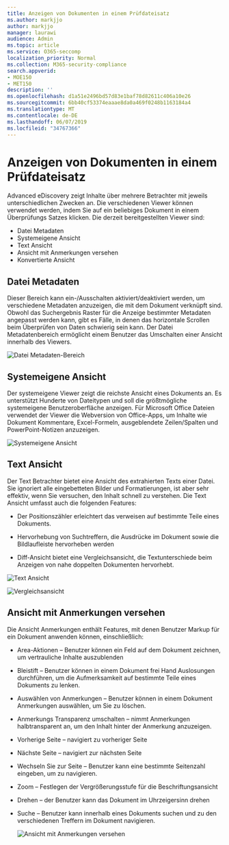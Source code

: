```yaml
---
title: Anzeigen von Dokumenten in einem Prüfdateisatz
ms.author: markjjo
author: markjjo
manager: laurawi
audience: Admin
ms.topic: article
ms.service: O365-seccomp
localization_priority: Normal
ms.collection: M365-security-compliance
search.appverid:
- MOE150
- MET150
description: ''
ms.openlocfilehash: d1a51e2496bd57d83e1baf78d82611c406a10e26
ms.sourcegitcommit: 6bb40cf53374eaaae8da0a469f0248b1163184a4
ms.translationtype: MT
ms.contentlocale: de-DE
ms.lasthandoff: 06/07/2019
ms.locfileid: "34767366"
---
```

# <a name="view-documents-in-a-review-set"></a>Anzeigen von Dokumenten in einem Prüfdateisatz

Advanced eDiscovery zeigt Inhalte über mehrere Betrachter mit jeweils unterschiedlichen Zwecken an. Die verschiedenen Viewer können verwendet werden, indem Sie auf ein beliebiges Dokument in einem Überprüfungs Satzes klicken. Die derzeit bereitgestellten Viewer sind:

- Datei Metadaten
- Systemeigene Ansicht
- Text Ansicht
- Ansicht mit Anmerkungen versehen
- Konvertierte Ansicht

## <a name="file-metadata"></a>Datei Metadaten

Dieser Bereich kann ein-/Ausschalten aktiviert/deaktiviert werden, um verschiedene Metadaten anzuzeigen, die mit dem Dokument verknüpft sind. Obwohl das Suchergebnis Raster für die Anzeige bestimmter Metadaten angepasst werden kann, gibt es Fälle, in denen das horizontale Scrollen beim Überprüfen von Daten schwierig sein kann. Der Datei Metadatenbereich ermöglicht einem Benutzer das Umschalten einer Ansicht innerhalb des Viewers.

![Datei Metadaten-Bereich
](../media/Reviewimage2.png)

## <a name="native-view"></a>Systemeigene Ansicht

Der systemeigene Viewer zeigt die reichste Ansicht eines Dokuments an. Es unterstützt Hunderte von Dateitypen und soll die größtmögliche systemeigene Benutzeroberfläche anzeigen. Für Microsoft Office Dateien verwendet der Viewer die Webversion von Office-Apps, um Inhalte wie Dokument Kommentare, Excel-Formeln, ausgeblendete Zeilen/Spalten und PowerPoint-Notizen anzuzeigen.

![Systemeigene Ansicht
](../media/Reviewimage3.png)

## <a name="text-view"></a>Text Ansicht

Der Text Betrachter bietet eine Ansicht des extrahierten Texts einer Datei. Sie ignoriert alle eingebetteten Bilder und Formatierungen, ist aber sehr effektiv, wenn Sie versuchen, den Inhalt schnell zu verstehen. Die Text Ansicht umfasst auch die folgenden Features:

  - Der Positionszähler erleichtert das verweisen auf bestimmte Teile eines Dokuments.

  - Hervorhebung von Suchtreffern, die Ausdrücke im Dokument sowie die Bildlaufleiste hervorheben werden

  - Diff-Ansicht bietet eine Vergleichsansicht, die Textunterschiede beim Anzeigen von nahe doppelten Dokumenten hervorhebt.

![Text Ansicht
](../media/Reviewimage4.png)

![Vergleichsansicht
](../media/Reviewimage5.png)

## <a name="annotate-view"></a>Ansicht mit Anmerkungen versehen

Die Ansicht Anmerkungen enthält Features, mit denen Benutzer Markup für ein Dokument anwenden können, einschließlich:

  - Area-Aktionen – Benutzer können ein Feld auf dem Dokument zeichnen, um vertrauliche Inhalte auszublenden

  - Bleistift – Benutzer können in einem Dokument frei Hand Auslosungen durchführen, um die Aufmerksamkeit auf bestimmte Teile eines Dokuments zu lenken.

  - Auswählen von Anmerkungen – Benutzer können in einem Dokument Anmerkungen auswählen, um Sie zu löschen.

  - Anmerkungs Transparenz umschalten – nimmt Anmerkungen halbtransparent an, um den Inhalt hinter der Anmerkung anzuzeigen.

  - Vorherige Seite – navigiert zu vorheriger Seite

  - Nächste Seite – navigiert zur nächsten Seite

  - Wechseln Sie zur Seite – Benutzer kann eine bestimmte Seitenzahl eingeben, um zu navigieren.

  - Zoom – Festlegen der Vergrößerungsstufe für die Beschriftungsansicht

  - Drehen – der Benutzer kann das Dokument im Uhrzeigersinn drehen

  - Suche – Benutzer kann innerhalb eines Dokuments suchen und zu den verschiedenen Treffern im Dokument navigieren.
    
    ![Ansicht mit Anmerkungen versehen
    ](../media/Reviewimage1.png)